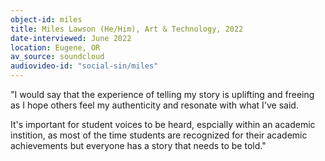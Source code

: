 ```yaml
---
object-id: miles
title: Miles Lawson (He/Him), Art & Technology, 2022
date-interviewed: June 2022
location: Eugene, OR
av_source: soundcloud
audiovideo-id: "social-sin/miles"
---
```


"I would say that the experience of telling my story is uplifting and freeing as I hope others feel my authenticity and resonate with what I've said.

It's important for student voices to be heard, espcially within an academic instition, as most of the time students are recognized for their academic achievements but everyone has a story that needs to be told."

